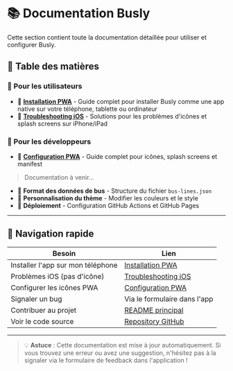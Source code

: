 # 📚 Documentation Busly

Cette section contient toute la documentation détaillée pour utiliser et configurer Busly.

## 📑 Table des matières

### 👥 Pour les utilisateurs

- 📱 **[Installation PWA](installation-pwa.md)** - Guide complet pour installer Busly comme une app native sur votre téléphone, tablette ou ordinateur
- 🍎 **[Troubleshooting iOS](ios-pwa-troubleshooting.md)** - Solutions pour les problèmes d'icônes et splash screens sur iPhone/iPad

### 🔧 Pour les développeurs

- 📱 **[Configuration PWA](pwa-setup.md)** - Guide complet pour icônes, splash screens et manifest

> Documentation à venir...

- 🚌 **Format des données de bus** - Structure du fichier `bus-lines.json`
- 🎨 **Personnalisation du thème** - Modifier les couleurs et le style
- 🚀 **Déploiement** - Configuration GitHub Actions et GitHub Pages

---

## 🎯 Navigation rapide

| Besoin                            | Lien                                                     |
| --------------------------------- | -------------------------------------------------------- |
| Installer l'app sur mon téléphone | [Installation PWA](installation-pwa.md)                  |
| Problèmes iOS (pas d'icône)       | [Troubleshooting iOS](ios-pwa-troubleshooting.md)        |
| Configurer les icônes PWA         | [Configuration PWA](pwa-setup.md)                        |
| Signaler un bug                   | Via le formulaire dans l'app                             |
| Contribuer au projet              | [README principal](../README.md#contribution)            |
| Voir le code source               | [Repository GitHub](https://github.com/MmAaXx/bus-hours) |

---

> 💡 **Astuce** : Cette documentation est mise à jour automatiquement. Si vous trouvez une erreur ou avez une suggestion, n'hésitez pas à la signaler via le formulaire de feedback dans l'application !
